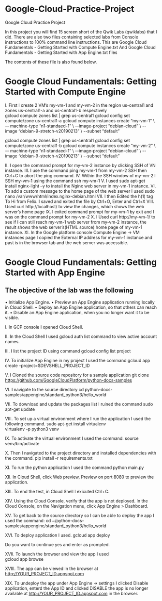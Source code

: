 # Google-Cloud-Practice-Project
Google Cloud Practice Project


In this project you will find 15 screen short of the Qwik Labs (qwiklabs) that I did.
There are also two files containing selected labs from Console instructions to 100% command line instructions.
This are Google Cloud Fundamentals - Getting Started with Compute Engine.txt 
And Google Cloud Fundamentals - Getting Started with App Engine.txt files

The contents of these file is also found below.




# Google Cloud Fundamentals: Getting Started with Compute Engine
I.	First I create 2 VM’s my-vm-1 and my-vm-2 in the region us-central1 and zones us-central1-a and us-central1-b respectively <br>
gcloud compute zones list | grep us-central1
gcloud config set compute/zone us-central1-a
gcloud compute  instances create “my-vm-1” \ -- machine-type “n1-standaed-1” \ --image-project “debian-cloud” \ --image “debian-9-stretch-v20190213” \ --subnet “default” 

gcloud compute zones list | grep us-central1
gcloud config set compute/zone us-central1-b 
gcloud compute  instances create “my-vm-2” \ -- machine-type “n1-standaed-1” \ --image-project “debian-cloud” \ --image “debian-9-stretch-v20190213” \ --subnet “default” 

II.	I open the command prompt for my-vm-2 instance by clicking SSH of VN instance.
III.	I use the command ping my-vm-1 from my-vm-2 SSH then Ctrl+C to abort the ping command.
IV.	Within the SSH window of my-vm-2 I SSH my-vm-1 using the command ssh my-vm-1
V.	I used sudo apt-get install nginx-light –y to install the Nginx web server in my-vm-1 instance.
VI.	To add a custom message to the home page of the web server I used sudo nano /var/www/html/index.nginx-debian.html
VII.	I then Edited the h(1) tag To Hi from Felix. I saved and exited the file by  Ctrl+O, Enter and Ctrl+X
VIII.	Used curl http://localhost/ to view the changes, which shows the web server’s home page
IX.	I exited command prompt for my-vm-1 by exit and I was on the command prompt for my-vm-2 
X.	I Used curl http://my-vm-1/ to see if I can still reach my-vm-1 web server from my-vm-2 instance, the result shows the web server’s(HTML source) home page of my-vm-1 instance.
XI.	In the Google platform console Compute Engine -> VM instances page I copied the External IP address for my-vm-1 instance and past is in the browser tab and the web server was accessible. 


# Google Cloud Fundamentals: Getting Started with App Engine

## The objective of the lab was the following
•	Initialize App Engine.
•	Preview an App Engine application running locally in Cloud Shell.
•	Deploy an App Engine application, so that others can reach it.
•	Disable an App Engine application, when you no longer want it to be visible.

I.	In GCP console I opened Cloud Shell.

II.	In the Cloud Shell I used gcloud auth list command to view active account names.

III.	I list the project ID using command gcloud config list project 

IV.	To initialize App Engine in my project I used the command                                                           gcloud app create –project=$DEVSHELL_PROJECT_ID

V.	I Cloned the source code repository for a sample application                                                               git clone https://github.com/GoogleCloudPlatform/python-docs-samples

VI.	I navigate to the source directory                                                                                                                cd python-docs-samples/appengine/standard_python3/hello_world

VII.	To download and update the packages list I ruined the command                                                 sudo apt-get update

VIII.	To set up a virtual environment where I run the application I used the following command.                                                           sudo apt-get install virtualenv                                
virtualenv -p python3 venv

IX.	To activate the virtual environment I used the command.
source venv/bin/activate

X.	Then I navigated to the project directory and installed dependencies with the command.
pip install  -r requirements.txt

XI.	To run the python application I used the command
python main.py

XII.	In Cloud Shell, click Web preview, Preview on port 8080 to preview the application.

XIII.	To end the test, in Cloud Shell I exicuted Ctrl+C.

XIV.	Using the Cloud Console, verify that the app is not deployed. In the Cloud Console, on the Navigation menu, click App Engine > Dashboard.

XV.	To get back to the source directory so I can be able to deploy the app I used the command:
cd ~/python-docs-samples/appengine/standard_python3/hello_world

XVI.	To deploy application I used.                                                                                                                gcloud app deploy 

Do you want to continue yes and enter as prompted.

XVII.	To launch the browser and view the app I used                                                                                  
gcloud app browse


XVIII.	The app can be viewed in the browser at                                     http://YOUR_PROJECT_ID.appspot.com

XIX.	To undeploy the app under App Engine -> settings I clicked Disable application, enterd the App ID and clicked DISABLE the app is no longer available at http://YOUR_PROJECT_ID.appspot.com in the browser.


